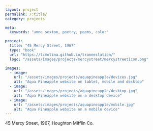 ```yaml
---
layout: project
permalink: /:title/
category: projects

meta:
  keywords: "anne sexton, poetry, poems, color"

project:
  title: "45 Mercy Street, 1967"
  type: "book"
  url: "https://lcmolina.github.io/tranneslation/"
  logo: "/assets/images/projects/mercystreet/mercystreeticon.png"

images:
  - image:
    url: "/assets/images/projects/aquapineapple/devices.jpg"
    alt: "Aqua Pineapple website on tablet, mobile and desktop"
  - image:
    url: "/assets/images/projects/aquapineapple/desktop.jpg"
    alt: "Aqua Pineapple website on a desktop device"
  - image:
    url: "/assets/images/projects/aquapineapple/mobile.jpg"
    alt: "Aqua Pineapple website on a mobile device"
---
```

<p>45 Mercy Street, 1967, Houghton Mifflin Co.</p>
